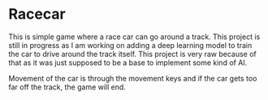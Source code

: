 # Racecar

This is simple game where a race car can go around a track. This project is still in progress as I am working on adding a deep learning model to train the car
to drive around the track itself. This project is very raw because of that as it was just supposed to be a base to implement some kind of AI.

Movement of the car is through the movement keys and if the car gets too far off the track, the game will end.
